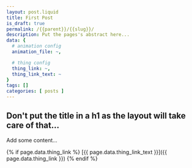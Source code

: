 ```yaml
---
layout: post.liquid
title: First Post
is_draft: true
permalink: /{{parent}}/{{slug}}/
description: Put the pages's abstract here...
data: {
  # animation config
  animation_file: ~,

  # thing config
  thing_link: ~,
  thing_link_text: ~
}
tags: []
categories: [ posts ]
---
```


## Don't put the title in a h1 as the layout will take care of that...

Add some content...

{% if page.data.thing_link %}
[{{ page.data.thing_link_text }}]({{ page.data.thing_link }})
{% endif %}
